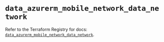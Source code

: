 # `data_azurerm_mobile_network_data_network`

Refer to the Terraform Registry for docs: [`data_azurerm_mobile_network_data_network`](https://registry.terraform.io/providers/hashicorp/azurerm/4.16.0/docs/data-sources/mobile_network_data_network).
